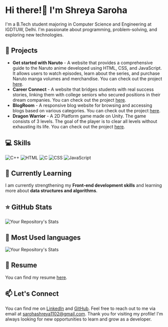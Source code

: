 # Hi there!👋 I'm Shreya Saroha
I'm a B.Tech student majoring in Computer Science and Engineering at IGDTUW, Delhi. I'm passionate about programming, problem-solving, and exploring new technologies.
## 🚀 Projects
* **Get started with Naruto** - A website that provides a comprehensive guide to the Naruto anime developed using HTML, CSS, and JavaScript. It allows users to watch episodes, learn about the series, and purchase Naruto manga volumes and merchandise. You can check out the project [here](https://github.com/shreyaa26/Get-started-with-Naruto).
*  **Career Connect** - A website that bridges students with real success stories, linking them with college seniors who secured positions in their dream companies. You can check out the project [here](https://github.com/shreyaa26/Career-Connect).
* **BlogRoom** - A responsive blog website for browsing and accessing blogs based on various categories. You can check out the project [here](https://github.com/shreyaa26/BlogRoom).
* **Dragon Warrior** - A 2D Platform game made on Unity. The game consists of 3 levels. The goal of the player is to clear all levels without exhausting its life. You can check out the project [here](https://github.com/shreyaa26/Dragon-Warrior).

## 💻 Skills
![C++](https://img.icons8.com/color/48/000000/c-plus-plus-logo.png) ![HTML](https://img.icons8.com/color/48/000000/html-5.png) ![C](https://img.icons8.com/color/48/000000/c-programming.png) ![CSS](https://img.icons8.com/color/48/000000/css3.png) ![JavaScript](https://img.icons8.com/color/48/000000/javascript.png)

## 🌱 Currently Learning
I am currently strengthening my **Front-end development skills** and learning more about **data structures and algorithms**.

## ⭐ GitHub Stats

![Your Repository's Stats](https://github-readme-stats.vercel.app/api?username=shreyaa26&show_icons=true)

## 🥇 Most Used languages
![Your Repository's Stats](https://github-readme-stats.vercel.app/api/top-langs/?username=shreyaa26&theme=blue-green)

## 📄 Resume
You can find my resume [here](https://drive.google.com/file/d/1R_z24b5LsiJwShu1BFMjz_DHFQXA2OUf/view?usp=sharing).
## 📫 Let's Connect
You can find me on [LinkedIn](https://www.linkedin.com/in/shreya-saroha-a9222922a/) and [GitHub](https://github.com/shreyaa26). Feel free to reach out to me via email at sarohashreya1102@gmail.com. Thank you for visiting my profile! I'm always looking for new opportunities to learn and grow as a developer.


